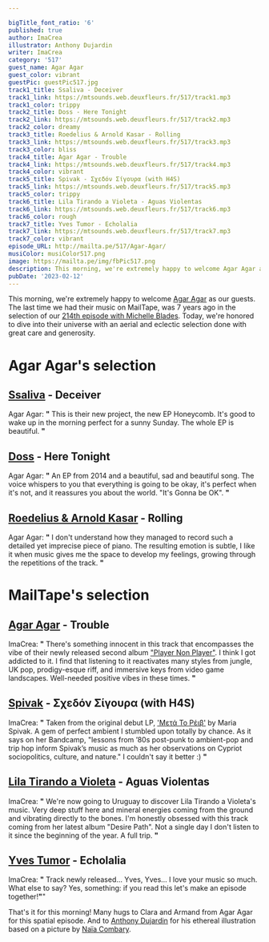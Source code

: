 ```yaml
---

bigTitle_font_ratio: '6'
published: true
author: ImaCrea
illustrator: Anthony Dujardin
writer: ImaCrea
category: '517'
guest_name: Agar Agar
guest_color: vibrant
guestPic: guestPic517.jpg
track1_title: Ssaliva - Deceiver
track1_link: https://mtsounds.web.deuxfleurs.fr/517/track1.mp3
track1_color: trippy
track2_title: Doss - Here Tonight
track2_link: https://mtsounds.web.deuxfleurs.fr/517/track2.mp3
track2_color: dreamy
track3_title: Roedelius & Arnold Kasar - Rolling
track3_link: https://mtsounds.web.deuxfleurs.fr/517/track3.mp3
track3_color: bliss
track4_title: Agar Agar - Trouble
track4_link: https://mtsounds.web.deuxfleurs.fr/517/track4.mp3
track4_color: vibrant
track5_title: Spivak - Σχεδόν Σίγουρα (with H4S)
track5_link: https://mtsounds.web.deuxfleurs.fr/517/track5.mp3
track5_color: trippy
track6_title: Lila Tirando a Violeta - Aguas Violentas
track6_link: https://mtsounds.web.deuxfleurs.fr/517/track6.mp3
track6_color: rough
track7_title: Yves Tumor - Echolalia
track7_link: https://mtsounds.web.deuxfleurs.fr/517/track7.mp3
track7_color: vibrant
episode_URL: http://mailta.pe/517/Agar-Agar/
musiColor: musiColor517.png
image: https://mailta.pe/img/fbPic517.png
description: This morning, we're extremely happy to welcome Agar Agar as our guests. The last time we had their music on MailTape, was 7 years ago in the selection of our 214th episode with Michelle Blades. Today, we're honored to dive into their universe with an aerial and eclectic selection done with great care and generosity.
pubDate: '2023-02-12'
---
```

This morning, we're extremely happy to welcome [Agar Agar](https://agar--agar.bandcamp.com/album/player-non-player) as our guests. The last time we had their music on MailTape, was 7 years ago in the selection of our [214th episode with Michelle Blades](https://www.mailta.pe/214/michelle-blades/). Today, we're honored to dive into their universe with an aerial and eclectic selection done with great care and generosity.


# Agar Agar's selection

## [Ssaliva](https://ssaliva.bandcamp.com) - Deceiver
Agar Agar: **"** This is their new project, the new EP Honeycomb. It's good to wake up in the morning perfect for a sunny Sunday. The whole EP is beautiful. **"** 

## [Doss](https://doss.bandcamp.com) - Here Tonight
Agar Agar: **"** An EP from 2014 and a beautiful, sad and beautiful song. The voice whispers to you that everything is going to be okay, it's perfect when it's not, and it reassures you about the world. "It's Gonna be OK". **"** 

## [Roedelius & Arnold Kasar](https://www.discogs.com/release/10477403-Hans-Joachim-Roedelius-Arnold-Kasar-Einfluss) - Rolling
Agar Agar: **"** I don't understand how they managed to record such a detailed yet imprecise piece of piano.
The resulting emotion is subtle, I like it when music gives me the space to develop my feelings, growing through the repetitions of the track. **"** 

 
# MailTape's selection

## [Agar Agar](https://agar--agar.bandcamp.com/album/player-non-player) - Trouble
ImaCrea: **"** There's something innocent in this track that encompasses the vibe of their newly released second album ["Player Non Player"](https://agar--agar.bandcamp.com/album/player-non-player). I think I got addicted to it. I find that listening to it reactivates many styles from jungle, UK pop, prodigy-esque riff, and immersive keys from video game landscapes. Well-needed positive vibes in these times. **"** 

## [Spivak](https://spivak.bandcamp.com) - Σχεδόν Σίγουρα (with H4S)
ImaCrea: **"** Taken from the original debut LP, ['Μετά Το Ρέιβ'](https://spivak.bandcamp.com/album/-) by Maria Spivak. A gem of perfect ambient I stumbled upon totally by chance. As it says on her Bandcamp, "lessons from ’80s post-punk to ambient-pop and trip hop inform Spivak’s music as much as her observations on Cypriot sociopolitics, culture, and nature." I couldn't say it better :) **"** 

## [Lila Tirando a Violeta](https://lilatirandoavioleta.bandcamp.com) - Aguas Violentas
ImaCrea: **"** We're now going to Uruguay to discover Lila Tirando a Violeta's music. Very deep stuff here and mineral energies coming from the ground and vibrating directly to the bones. I'm honestly obsessed with this track coming from her latest album "Desire Path". Not a single day I don't listen to it since the beginning of the year. A full trip. **"** 

## [Yves Tumor](https://yves-tumor.bandcamp.com) - Echolalia
ImaCrea: **"** Track newly released... Yves, Yves... I love your music so much. What else to say? Yes, something: if you read this let's make an episode together!**"**"

That's it for this morning! Many hugs to Clara and Armand from Agar Agar for this spatial episode. And to [Anthony Dujardin](https://www.instagram.com/fromthegarden/) for his ethereal illustration based on a picture by [Naïa Combary](https://www.naiacombary.com/acceuil).
